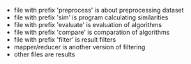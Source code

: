 - file with prefix 'preprocess' is about preprocessing dataset
- file with prefix 'sim' is program calculating similarities
- file with prefix 'evaluate' is evaluation of algorithms
- file with prefix 'compare' is comparation of algorithms
- file with prefix 'filter' is result filters
- mapper/reducer is another version of filtering
- other files are results
